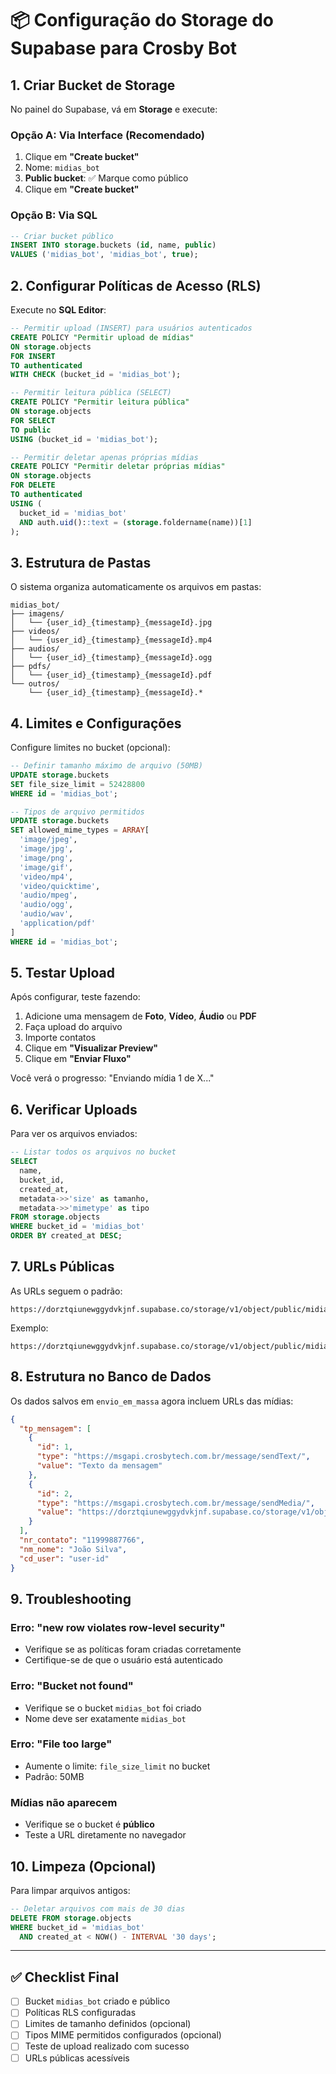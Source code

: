 # 📦 Configuração do Storage do Supabase para Crosby Bot

## 1. Criar Bucket de Storage

No painel do Supabase, vá em **Storage** e execute:

### Opção A: Via Interface (Recomendado)

1. Clique em **"Create bucket"**
2. Nome: `midias_bot`
3. **Public bucket**: ✅ Marque como público
4. Clique em **"Create bucket"**

### Opção B: Via SQL

```sql
-- Criar bucket público
INSERT INTO storage.buckets (id, name, public)
VALUES ('midias_bot', 'midias_bot', true);
```

## 2. Configurar Políticas de Acesso (RLS)

Execute no **SQL Editor**:

```sql
-- Permitir upload (INSERT) para usuários autenticados
CREATE POLICY "Permitir upload de mídias"
ON storage.objects
FOR INSERT
TO authenticated
WITH CHECK (bucket_id = 'midias_bot');

-- Permitir leitura pública (SELECT)
CREATE POLICY "Permitir leitura pública"
ON storage.objects
FOR SELECT
TO public
USING (bucket_id = 'midias_bot');

-- Permitir deletar apenas próprias mídias
CREATE POLICY "Permitir deletar próprias mídias"
ON storage.objects
FOR DELETE
TO authenticated
USING (
  bucket_id = 'midias_bot'
  AND auth.uid()::text = (storage.foldername(name))[1]
);
```

## 3. Estrutura de Pastas

O sistema organiza automaticamente os arquivos em pastas:

```
midias_bot/
├── imagens/
│   └── {user_id}_{timestamp}_{messageId}.jpg
├── videos/
│   └── {user_id}_{timestamp}_{messageId}.mp4
├── audios/
│   └── {user_id}_{timestamp}_{messageId}.ogg
├── pdfs/
│   └── {user_id}_{timestamp}_{messageId}.pdf
└── outros/
    └── {user_id}_{timestamp}_{messageId}.*
```

## 4. Limites e Configurações

Configure limites no bucket (opcional):

```sql
-- Definir tamanho máximo de arquivo (50MB)
UPDATE storage.buckets
SET file_size_limit = 52428800
WHERE id = 'midias_bot';

-- Tipos de arquivo permitidos
UPDATE storage.buckets
SET allowed_mime_types = ARRAY[
  'image/jpeg',
  'image/jpg',
  'image/png',
  'image/gif',
  'video/mp4',
  'video/quicktime',
  'audio/mpeg',
  'audio/ogg',
  'audio/wav',
  'application/pdf'
]
WHERE id = 'midias_bot';
```

## 5. Testar Upload

Após configurar, teste fazendo:

1. Adicione uma mensagem de **Foto**, **Vídeo**, **Áudio** ou **PDF**
2. Faça upload do arquivo
3. Importe contatos
4. Clique em **"Visualizar Preview"**
5. Clique em **"Enviar Fluxo"**

Você verá o progresso: "Enviando mídia 1 de X..."

## 6. Verificar Uploads

Para ver os arquivos enviados:

```sql
-- Listar todos os arquivos no bucket
SELECT
  name,
  bucket_id,
  created_at,
  metadata->>'size' as tamanho,
  metadata->>'mimetype' as tipo
FROM storage.objects
WHERE bucket_id = 'midias_bot'
ORDER BY created_at DESC;
```

## 7. URLs Públicas

As URLs seguem o padrão:

```
https://dorztqiunewggydvkjnf.supabase.co/storage/v1/object/public/midias_bot/{pasta}/{arquivo}
```

Exemplo:

```
https://dorztqiunewggydvkjnf.supabase.co/storage/v1/object/public/midias_bot/imagens/user123_1234567890_msg1.jpg
```

## 8. Estrutura no Banco de Dados

Os dados salvos em `envio_em_massa` agora incluem URLs das mídias:

```json
{
  "tp_mensagem": [
    {
      "id": 1,
      "type": "https://msgapi.crosbytech.com.br/message/sendText/",
      "value": "Texto da mensagem"
    },
    {
      "id": 2,
      "type": "https://msgapi.crosbytech.com.br/message/sendMedia/",
      "value": "https://dorztqiunewggydvkjnf.supabase.co/storage/v1/object/public/midias_bot/imagens/..."
    }
  ],
  "nr_contato": "11999887766",
  "nm_nome": "João Silva",
  "cd_user": "user-id"
}
```

## 9. Troubleshooting

### Erro: "new row violates row-level security"

- Verifique se as políticas foram criadas corretamente
- Certifique-se de que o usuário está autenticado

### Erro: "Bucket not found"

- Verifique se o bucket `midias_bot` foi criado
- Nome deve ser exatamente `midias_bot`

### Erro: "File too large"

- Aumente o limite: `file_size_limit` no bucket
- Padrão: 50MB

### Mídias não aparecem

- Verifique se o bucket é **público**
- Teste a URL diretamente no navegador

## 10. Limpeza (Opcional)

Para limpar arquivos antigos:

```sql
-- Deletar arquivos com mais de 30 dias
DELETE FROM storage.objects
WHERE bucket_id = 'midias_bot'
  AND created_at < NOW() - INTERVAL '30 days';
```

---

## ✅ Checklist Final

- [ ] Bucket `midias_bot` criado e público
- [ ] Políticas RLS configuradas
- [ ] Limites de tamanho definidos (opcional)
- [ ] Tipos MIME permitidos configurados (opcional)
- [ ] Teste de upload realizado com sucesso
- [ ] URLs públicas acessíveis
